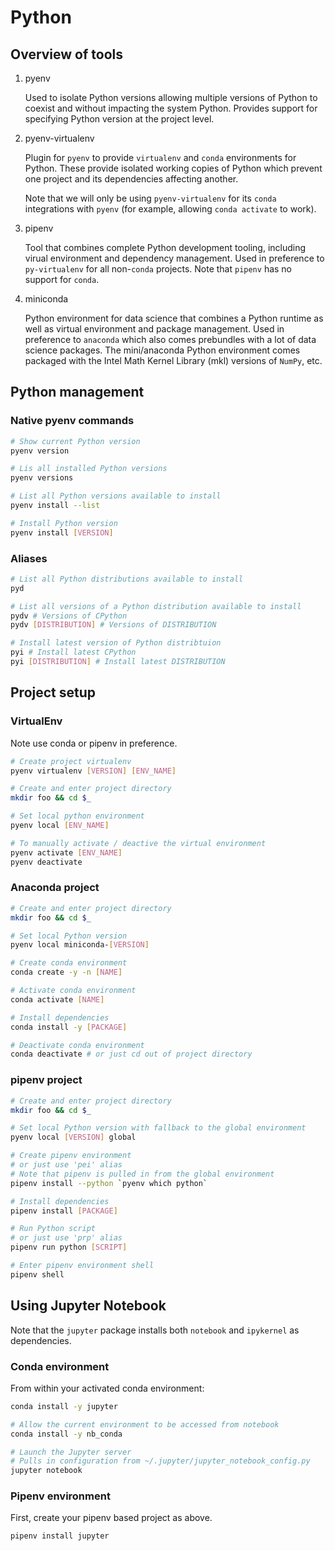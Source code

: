 # Python

## Overview of tools

1. pyenv

    Used to isolate Python versions allowing multiple versions of Python to coexist and without impacting the system Python. Provides support for specifying Python version at the project level.

2. pyenv-virtualenv

    Plugin for `pyenv` to provide `virtualenv` and `conda` environments for Python. These provide isolated working copies of Python which prevent one project and its dependencies affecting another.

    Note that we will only be using `pyenv-virtualenv` for its `conda` integrations with `pyenv` (for example, allowing `conda activate` to work).

3. pipenv

    Tool that combines complete Python development tooling, including virual environment and dependency management. Used in preference to `py-virtualenv` for all non-`conda` projects. Note that `pipenv` has no support for `conda`.

4. miniconda

    Python environment for data science that combines a Python runtime as well as virtual environment and package management. Used in preference to `anaconda` which also comes prebundles with a lot of data science packages. The mini/anaconda Python environment comes packaged with the Intel Math Kernel Library (mkl) versions of `NumPy`, etc.

## Python management

### Native pyenv commands

```sh
# Show current Python version
pyenv version

# Lis all installed Python versions
pyenv versions

# List all Python versions available to install
pyenv install --list

# Install Python version
pyenv install [VERSION]
```

### Aliases

```sh
# List all Python distributions available to install
pyd

# List all versions of a Python distribution available to install
pydv # Versions of CPython
pydv [DISTRIBUTION] # Versions of DISTRIBUTION

# Install latest version of Python distribtuion
pyi # Install latest CPython
pyi [DISTRIBUTION] # Install latest DISTRIBUTION
```

## Project setup

### VirtualEnv

Note use conda or pipenv in preference.

```sh
# Create project virtualenv
pyenv virtualenv [VERSION] [ENV_NAME]

# Create and enter project directory
mkdir foo && cd $_

# Set local python environment
pyenv local [ENV_NAME]

# To manually activate / deactive the virtual environment
pyenv activate [ENV_NAME]
pyenv deactivate
```

### Anaconda project

```sh
# Create and enter project directory
mkdir foo && cd $_

# Set local Python version
pyenv local miniconda-[VERSION]

# Create conda environment
conda create -y -n [NAME]

# Activate conda environment
conda activate [NAME]

# Install dependencies
conda install -y [PACKAGE]

# Deactivate conda environment
conda deactivate # or just cd out of project directory
```

### pipenv project

```sh
# Create and enter project directory
mkdir foo && cd $_

# Set local Python version with fallback to the global environment
pyenv local [VERSION] global

# Create pipenv environment
# or just use 'pei' alias
# Note that pipenv is pulled in from the global environment
pipenv install --python `pyenv which python`

# Install dependencies
pipenv install [PACKAGE]

# Run Python script
# or just use 'prp' alias
pipenv run python [SCRIPT]

# Enter pipenv environment shell
pipenv shell

```

## Using Jupyter Notebook

Note that the `jupyter` package installs both `notebook` and `ipykernel` as dependencies.

### Conda environment

From within your activated conda environment:

```sh
conda install -y jupyter

# Allow the current environment to be accessed from notebook
conda install -y nb_conda

# Launch the Jupyter server
# Pulls in configuration from ~/.jupyter/jupyter_notebook_config.py
jupyter notebook
```

### Pipenv environment

First, create your pipenv based project as above.

```sh
pipenv install jupyter











